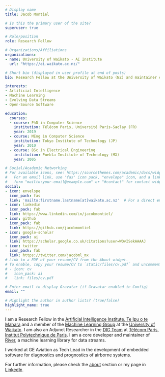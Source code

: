```yaml
---
# Display name
title: Jacob Montiel

# Is this the primary user of the site?
superuser: true

# Role/position
role: Research Fellow

# Organizations/Affiliations
organizations:
- name: University of Waikato - AI Institute
  url: "https://ai.waikato.ac.nz/"

# Short bio (displayed in user profile at end of posts)
bio: Research Fellow at the University of Waikato (NZ) and maintainer of River.

interests:
- Artificial Intelligence
- Machine Learning
- Evolving Data Streams
- Open-Source Software

education:
  courses:
  - course: PhD in Computer Science
    institution: Télécom Paris, Université Paris-Saclay (FR)
    year: 2019
  - course: MEng in Computer Science
    institution: Tokyo Institute of Technology (JP)
    year: 2010
  - course: BSc in Electrical Engineering
    institution: Puebla Institute of Technology (MX)
    year: 2005

# Social/Academic Networking
# For available icons, see: https://sourcethemes.com/academic/docs/widgets/#icons
#   For an email link, use "fas" icon pack, "envelope" icon, and a link in the
#   form "mailto:your-email@example.com" or "#contact" for contact widget.
social:
- icon: envelope
  icon_pack: fas
  link: 'mailto:firstname.lastname[at]waikato.ac.nz'  # For a direct email link, use "mailto:test@example.org".
- icon: linkedin
  icon_pack: fab
  link: https://www.linkedin.com/in/jacobmontiel/
- icon: github
  icon_pack: fab
  link: https://github.com/jacobmontiel
- icon: google-scholar
  icon_pack: ai
  link: https://scholar.google.co.uk/citations?user=WOvISekAAAAJ
- icon: twitter
  icon_pack: fab
  link: https://twitter.com/jacobml_mx
# Link to a PDF of your resume/CV from the About widget.
# To enable, copy your resume/CV to `static/files/cv.pdf` and uncomment the lines below.  
# - icon: cv
#   icon_pack: ai
#   link: files/cv.pdf

# Enter email to display Gravatar (if Gravatar enabled in Config)
email: ""

# Highlight the author in author lists? (true/false)
highlight_name: true
---
```

I am a Research Fellow in the [Artificial Intelligence Institute, Te Ipu o te Mahara](https://ai.waikato.ac.nz/) and a member of the [Machine Learning Group](https://www.cs.waikato.ac.nz/~ml/) at the [University of Waikato](https://www.waikato.ac.nz/). I am also an Adjunct Researcher in the [DIG Team](https://dig.telecom-paris.fr/) at [Télécom Paris](https://www.telecom-paris.fr/en/home), [Institut Polytechnique de Paris](https://www.ip-paris.fr/en). I am a core developer and maintainer of [River](hthttps://riverml.xyz), a machine learning library for data streams.

I worked at GE Aviation as Tech Lead in the development of embedded software for diagnostics and prognostics of airborne systems.

For further information, please check the [about](/about) section or my page in [LinkedIn](https://www.linkedin.com/in/jacobmontiel/).